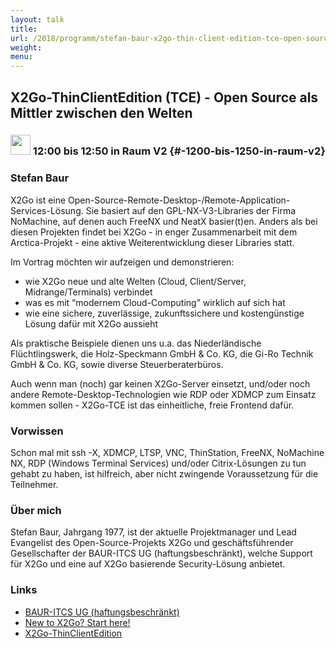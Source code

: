 ```yaml
---
layout: talk
title:
url: /2018/programm/stefan-baur-x2go-thin-client-edition-tce-open-source-als-mittler-zwischen-den-welten/
weight:
menu:
---
```

## X2Go-ThinClientEdition (TCE) - Open Source als Mittler zwischen den Welten

### <img height = "32" src="../../../images/talk.svg"> 12:00 bis 12:50 in Raum V2 {#-1200-bis-1250-in-raum-v2}

### Stefan Baur

X2Go ist eine Open-Source-Remote-Desktop-/Remote-Application-Services-Lösung. Sie basiert auf den GPL-NX-V3-Libraries der Firma NoMachine, auf denen auch FreeNX und NeatX basier(t)en. Anders als bei diesen Projekten findet bei X2Go - in enger Zusammenarbeit mit dem Arctica-Projekt - eine aktive Weiterentwicklung dieser Libraries statt.

Im Vortrag möchten wir aufzeigen und demonstrieren:

* wie X2Go neue und alte Welten (Cloud, Client/Server, Midrange/Terminals) verbindet
* was es mit “modernem Cloud-Computing” wirklich auf sich hat
* wie eine sichere, zuverlässige, zukunftssichere und kostengünstige Lösung dafür mit X2Go aussieht

Als praktische Beispiele dienen uns u.a. das Niederländische Flüchtlingswerk, die Holz-Speckmann GmbH & Co. KG, die Gi-Ro Technik GmbH & Co. KG, sowie diverse Steuerberaterbüros.

Auch wenn man (noch) gar keinen X2Go-Server einsetzt, und/oder noch andere Remote-Desktop-Technologien wie RDP oder XDMCP zum Einsatz kommen sollen - X2Go-TCE ist das einheitliche, freie Frontend dafür.

### Vorwissen

Schon mal mit ssh -X, XDMCP, LTSP, VNC, ThinStation, FreeNX, NoMachine NX, RDP (Windows Terminal Services) und/oder Citrix-Lösungen zu tun gehabt zu haben, ist hilfreich, aber nicht zwingende Voraussetzung für die Teilnehmer. 

### Über mich

Stefan Baur, Jahrgang 1977, ist der aktuelle Projektmanager und Lead Evangelist des Open-Source-Projekts X2Go und geschäftsführender Gesellschafter der BAUR-ITCS UG (haftungsbeschränkt), welche Support für X2Go und eine auf X2Go basierende Security-Lösung anbietet.

### Links

- <a href="http://www.baur-itcs.de/" target="_blank">BAUR-ITCS UG (haftungsbeschränkt)</a>
- <a href="https://wiki.x2go.org/doku.php/doc:newtox2go" target="_blank">New to X2Go? Start here!</a>
- <a href="https://wiki.x2go.org/doku.php/doc:howto:tce" target="_blank">X2Go-ThinClientEdition</a>
